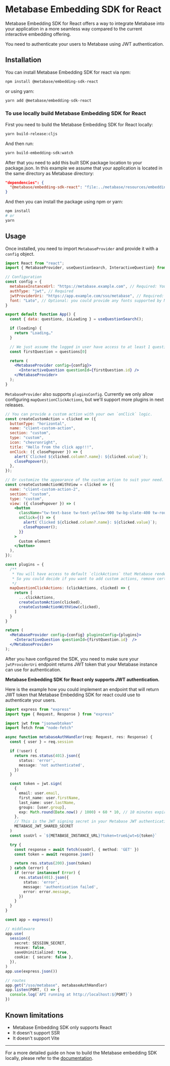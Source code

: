 # Metabase Embedding SDK for React

Metabase Embedding SDK for React offers a way to integrate Metabase into your application in a more seamless way compared to the current interactive embedding offering.

You need to authenticate your users to Metabase using JWT authentication.

## Installation

You can install Metabase Embedding SDK for react via npm:

```bash
npm install @metabase/embedding-sdk-react
```

or using yarn:

```bash
yarn add @metabase/embedding-sdk-react
```

### To use locally build Metabase Embedding SDK for React

First you need to build the Metabase Embedding SDK for React locally:

```bash
yarn build-release:cljs
```

And then run:

```bash
yarn build-embedding-sdk:watch
```

After that you need to add this built SDK package location to your package.json. In this example we assume that your application is located in the same directory as Metabase directory:

```json
"dependencies": {
  "@metabase/embedding-sdk-react": "file:../metabase/resources/embedding-sdk"
}
```

And then you can install the package using npm or yarn:

```bash
npm install
# or
yarn
```

## Usage

Once installed, you need to import `MetabaseProvider` and provide it with a `config` object.

```jsx
import React from "react";
import { MetabaseProvider, useQuestionSearch, InteractiveQuestion} from "@metabase/embedding-sdk-react";

// Configuration
const config = {
  metabaseInstanceUrl: "https://metabase.example.com", // Required: Your Metabase instance URL
  authType: "jwt", // Required
  jwtProviderUri: "https://app.example.com/sso/metabase", // Required: Your endpoint that returns JWT token used to authenticate Metabase. We'll explain more below how to implement this endpoint.
  font: "Lato", // Optional: you could provide any fonts supported by Metabase
}

export default function App() {
  const { data: questions, isLoading } = useQuestionSearch();

  if (loading) {
    return "Loading…"
  }

  // We just assume the logged in user have access to at least 1 question.
  const firstQuestion = questions[0]

  return (
    <MetabaseProvider config={config}>
      <InteractiveQuestion questionId={firstQuestion.id} />
    </MetabaseProvider>
  );
}
```

`MetabaseProvider` also supports `pluginsConfig`. Currently we only allow configuring `mapQuestionClickActions`, but we'll support more plugins in next releases.

```jsx
// You can provide a custom action with your own `onClick` logic.
const createCustomAction = clicked => ({
  buttonType: "horizontal",
  name: "client-custom-action",
  section: "custom",
  type: "custom",
  icon: "chevronright",
  title: "Hello from the click app!!!",
  onClick: ({ closePopover }) => {
    alert(`Clicked ${clicked.column?.name}: ${clicked.value}`);
    closePopover();
  },
});

// Or customize the appearance of the custom action to suit your need.
const createCustomActionWithView = clicked => ({
  name: "client-custom-action-2",
  section: "custom",
  type: "custom",
  view: ({ closePopover }) => (
    <button
      className="tw-text-base tw-text-yellow-900 tw-bg-slate-400 tw-rounded-lg"
      onClick={() => {
        alert(`Clicked ${clicked.column?.name}: ${clicked.value}`);
        closePopover();
      }}
    >
      Custom element
    </button>
  ),
});

const plugins = {
  /**
   * You will have access to default `clickActions` that Metabase render by default.
   * So you could decide if you want to add custom actions, remove certain actions, etc.
   */
  mapQuestionClickActions: (clickActions, clicked) => {
    return [
      ...clickActions,
      createCustomAction(clicked),
      createCustomActionWithView(clicked),
    ]
  }
}

return (
  <MetabaseProvider config={config} pluginsConfig={plugins}>
    <InteractiveQuestion questionId={firstQuestion.id}  />
  </MetabaseProvider>
);
```

After you have configured the SDK, you need to make sure your `jwtProviderUri` endpoint returns JWT token that your Metabase instance can use for authentication.

**Metabase Embedding SDK for React only supports JWT authentication.**

Here is the example how you could implement an endpoint that will return JWT token that Metabase Embedding SDK for react could use to authenticate your users.

```ts
import express from "express"
import type { Request, Response } from "express"

import jwt from "jsonwebtoken"
import fetch from "node-fetch"

async function metabaseAuthHandler(req: Request, res: Response) {
  const { user } = req.session

  if (!user) {
    return res.status(401).json({
      status: 'error',
      message: 'not authenticated',
    })
  }

  const token = jwt.sign(
    {
      email: user.email,
      first_name: user.firstName,
      last_name: user.lastName,
      groups: [user.group],
      exp: Math.round(Date.now() / 1000) + 60 * 10, // 10 minutes expiration
    },
    // This is the JWT signing secret in your Metabase JWT authentication setting
    METABASE_JWT_SHARED_SECRET
  )
  const ssoUrl = `${METABASE_INSTANCE_URL}?token=true&jwt=${token}`

  try {
    const response = await fetch(ssoUrl, { method: 'GET' })
    const token = await response.json()

    return res.status(200).json(token)
  } catch (error) {
    if (error instanceof Error) {
      res.status(401).json({
        status: 'error',
        message: 'authentication failed',
        error: error.message,
      })
    }
  }
}

const app = express()

// middleware
app.use(
  session({
    secret: SESSION_SECRET,
    resave: false,
    saveUninitialized: true,
    cookie: { secure: false },
  }),
)
app.use(express.json())

// routes
app.get("/sso/metabase", metabaseAuthHandler)
app.listen(PORT, () => {
  console.log(`API running at http://localhost:${PORT}`)
})
```

## Known limitations
- Metabase Embedding SDK only supports React
- It doesn't support SSR
- It doesn't support Vite

______

For a more detailed guide on how to build the Metabase embedding SDK locally, please refer to the [documentation](https://github.com/metabase/metabase/blob/master/enterprise/frontend/src/embedding-sdk/README.md).

